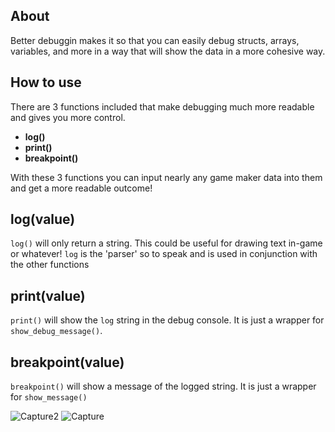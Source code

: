 About
---

Better debuggin makes it so that you can easily debug structs, arrays, variables, and more in a way that will show the data in a more cohesive way. 

How to use
---

There are 3 functions included that make debugging much more readable and gives you more control. 
- **log()**
- **print()**
- **breakpoint()**

With these 3 functions you can input nearly any game maker data into them and get a more readable outcome!

log(value)
---

`log()` will only return a string. This could be useful for drawing text in-game or whatever! `log` is the 'parser' so to speak and is used in conjunction with the other functions

print(value)
---

`print()` will show the `log` string in the debug console. It is just a wrapper for `show_debug_message()`.

breakpoint(value)
---

`breakpoint()` will show a message of the logged string. It is just a wrapper for `show_message()`

![Capture2](https://user-images.githubusercontent.com/25496262/179077706-a36c4ec8-5642-4752-9414-a31ee432673c.PNG)
![Capture](https://user-images.githubusercontent.com/25496262/179077716-3d6cc4fa-e1b1-4c11-8866-f4686e8e54f6.PNG)

